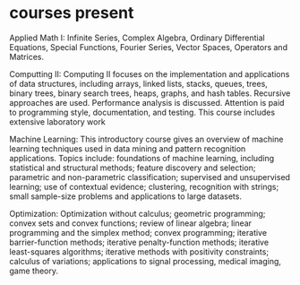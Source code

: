 # courses present
Applied Math I:
Infinite Series, Complex Algebra, Ordinary Differential Equations, Special Functions, Fourier Series, Vector Spaces, Operators and Matrices.

Computting II: 
Computing II focuses on the implementation and applications of data structures, including arrays, 
linked lists, stacks, queues, trees, binary trees, binary search trees, heaps, graphs, and hash tables. 
Recursive approaches are used. Performance analysis is discussed. Attention is paid to programming style, documentation, and testing. 
This course includes extensive laboratory work

Machine Learning:
This introductory course gives an overview of machine learning techniques used in data mining and pattern recognition applications. Topics include: foundations of 
machine learning, including statistical and structural methods; feature discovery and selection; parametric and non-parametric classification; supervised and unsupervised learning; use of contextual evidence; clustering, recognition with strings; small sample-size problems and applications to large datasets.

Optimization:
Optimization without calculus; geometric programming; convex sets and convex functions; review of linear algebra; linear programming 
and the simplex method; convex programming; iterative barrier-function methods; iterative penalty-function methods; iterative least-squares algorithms;
iterative methods with positivity constraints; calculus of variations; applications to signal processing, medical imaging, game theory.

